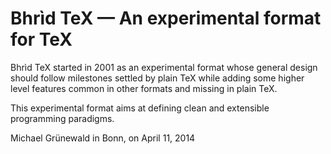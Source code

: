 # Bhrìd TeX — An experimental format for TeX

Bhrìd TeX started in 2001 as an experimental format whose general
design should follow milestones settled by plain TeX while adding some
higher level features common in other formats and missing in plain
TeX.

This experimental format aims at defining clean and extensible
programming paradigms.

Michael Grünewald in Bonn, on April 11, 2014

